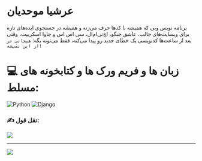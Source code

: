# عرشیا موحدیان
برنامه نویس وبی که همیشه با کدها حرف می‌زنه و همیشه در جستجوی ایده‌های تازه برای وبسایت‌های جالب. عاشق جنگو، اچ‌تی‌ام‌ال، سی اس اس و جاوا اسکریپت، وقتی بعد از ساعت‌ها کدنویسی یک خطای جدید رو پیدا می‌کنه، فقط می‌تونه بگه: `هیجانی تر از این نمی‌شه!`


# 💻 زبان ها و فریم ورک ها و کتابخونه های مسلط:
 ![Python](https://img.shields.io/badge/python-3670A0?style=for-the-badge&logo=python&logoColor=ffdd54) ![Django](https://img.shields.io/badge/Django-7FA900?style=for-the-badge&logo=django&logoColor=405500) 


### ✍️ نقل قول:
![](https://quotes-github-readme.vercel.app/api?type=horizontal&theme=gruvbox)

---
[![](https://visitcount.itsvg.in/api?id=Arshia-Movahedian&icon=2&color=7)](https://visitcount.itsvg.in)
